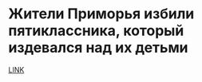 # Жители Приморья избили пятиклассника, который издевался над их детьми 



[LINK](https://varlamov.ru/3316512.html)